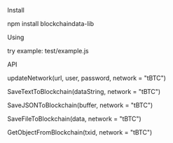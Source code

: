 Install

npm install blockchaindata-lib

Using

try example: test/example.js

API

updateNetwork(url, user, password, network = "tBTC")

SaveTextToBlockchain(dataString, network = "tBTC")

SaveJSONToBlockchain(buffer, network = "tBTC")

SaveFileToBlockchain(data, network = "tBTC")

GetObjectFromBlockchain(txid, network = "tBTC")